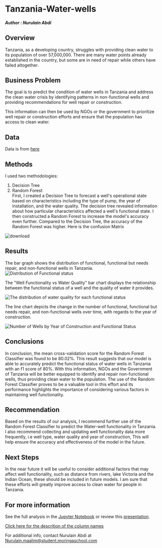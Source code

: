 # Tanzania-Water-wells

##### Author : Nurulain Abdi

## Overview

Tanzania, as a developing country, struggles with providing clean water to its population of over 57,000,000. There are many water points already established in the country, but some are in need of repair while others have failed altogether.


## Business Problem

The goal is to predict the condition of water wells in Tanzania and address the clean water crisis by identifying patterns in non-functional wells and providing recommendations for well repair or construction.

This information can then be used by NGOs or the government to prioritize well repair or construction efforts and ensure that the population has access to clean water.


## Data

Data is from [here](https://www.drivendata.org/competitions/7/pump-it-up-data-mining-the-water-table/page/23/)



## Methods

I used two methodologies:
1. Decision Tree
2. Random Forest   
First, I created a Decision Tree  to forecast a well's operational state based on characteristics including the type of pump, the year of installation, and the water quality. 
The decision tree revealed information about how particular characteristics affected a well's functional state.
I then constructed a  Random Forest  to increase the model's accuracy even further.
Compared to the Decision Tree, the accuracy of the Random Forest was higher.
Here is the confusion Matrix 

![download](https://user-images.githubusercontent.com/116640061/218165834-dfbae046-8942-4fe7-955d-733176e6b1c9.png)



## Results

The bar graph shows the distribution of functional, functional but needs repair, and non-functional wells in Tanzania.
![Distribution of Functional status](https://user-images.githubusercontent.com/116640061/218166237-7c4420ac-ddd2-4864-8b25-ccd9ec27d840.png)

The "Well Functionality vs Water Quality" bar chart displays the relationship between the functional status of a well and the quality of water it provides.

![The distribution of water quality for each functional status](https://user-images.githubusercontent.com/116640061/218166411-ce0718a0-3afb-440f-8e1d-040879e45e47.png)

The line chart depicts the change in the number of functional, functional but needs repair, and non-functional wells over time, with regards to the year of construction.

![Number of Wells by Year of Construction and Functional Status](https://user-images.githubusercontent.com/116640061/218166568-5d8d9238-4022-4366-b3c7-051dde170e34.png)





## Conclusions

In conclusion, the mean cross-validation score for the Random Forest Classifier was found to be 80.02%. This result suggests that our model is able to accurately predict the functional status of water wells in Tanzania with an f1 score of 80%. With this information, NGOs and the Government of Tanzania will be better equipped to identify and repair non-functional wells, thus providing clean water to the population. The use of the Random Forest Classifier proves to be a valuable tool in this effort and its performance highlights the importance of considering various factors in maintaining well functionality.


## Recommendation

Based on the results of our analysis, I recommend further use of the Random Forest Classifier to predict the Water-well functionality  in Tanzania. 
I also recommend collecting and updating well functionality data more frequently, i.e well type, water quality and year of construction, This will help ensure the accuracy and effectiveness of the model in the future. 


## Next Steps

In the near future it will be useful to consider additional factors that may affect well functionality, such as distance from rivers, lake Victoria and the Indian Ocean, these should be included in future models. 
I am sure that these efforts will greatly improve access to clean water for people in Tanzania.


## For more information

See the full analysis in the [Jupyter Notebook]([https://github.com/Nurul-ain2022/dsc-phase-2-project/blob/main/student.ipynb](https://github.com/Nurul-ain2022/Tanzania-Water-wells2/blob/main/Maji.ipynb)) or review this [presentation](https://github.com/Nurul-ain2022/dsc-phase-2-project/blob/main/Presentation.pdf). 

[Click here for the descrition of the column names](https://github.com/Nurul-ain2022/dsc-phase-2-project/blob/main/data/column_names.md)

For additional info, contact Nurulain Abdi at Nurulain.maalim@student.moringaschool.com
